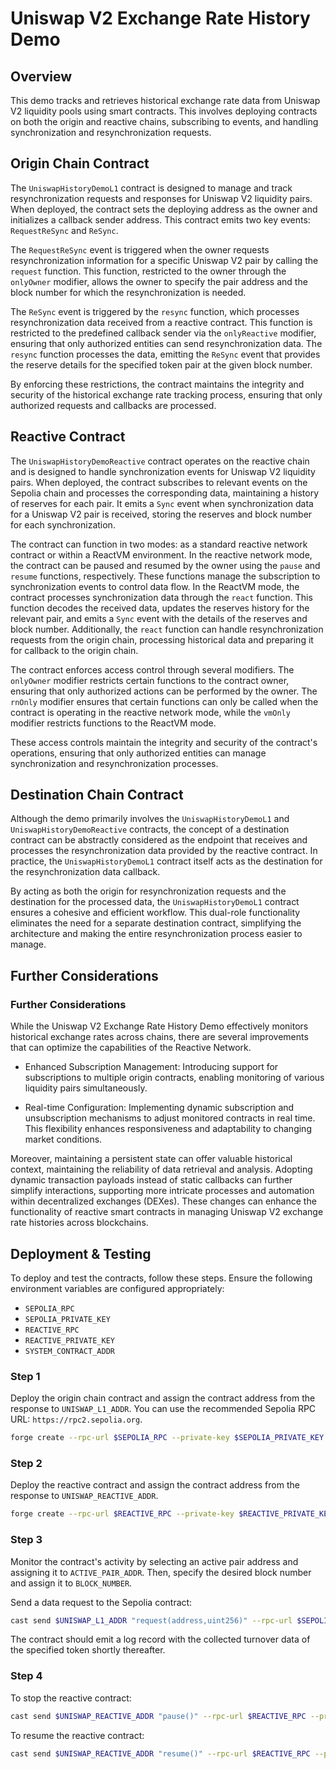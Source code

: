 # Uniswap V2 Exchange Rate History Demo

## Overview

This demo tracks and retrieves historical exchange rate data from Uniswap V2 liquidity pools using smart contracts. This involves deploying contracts on both the origin and reactive chains, subscribing to events, and handling synchronization and resynchronization requests.

## Origin Chain Contract

The `UniswapHistoryDemoL1` contract is designed to manage and track resynchronization requests and responses for Uniswap V2 liquidity pairs. When deployed, the contract sets the deploying address as the owner and initializes a callback sender address. This contract emits two key events: `RequestReSync` and `ReSync`.

The `RequestReSync` event is triggered when the owner requests resynchronization information for a specific Uniswap V2 pair by calling the `request` function. This function, restricted to the owner through the `onlyOwner` modifier, allows the owner to specify the pair address and the block number for which the resynchronization is needed.

The `ReSync` event is triggered by the `resync` function, which processes resynchronization data received from a reactive contract. This function is restricted to the predefined callback sender via the `onlyReactive` modifier, ensuring that only authorized entities can send resynchronization data. The `resync` function processes the data, emitting the `ReSync` event that provides the reserve details for the specified token pair at the given block number.

By enforcing these restrictions, the contract maintains the integrity and security of the historical exchange rate tracking process, ensuring that only authorized requests and callbacks are processed.

## Reactive Contract

The `UniswapHistoryDemoReactive` contract operates on the reactive chain and is designed to handle synchronization events for Uniswap V2 liquidity pairs. When deployed, the contract subscribes to relevant events on the Sepolia chain and processes the corresponding data, maintaining a history of reserves for each pair. It emits a `Sync` event when synchronization data for a Uniswap V2 pair is received, storing the reserves and block number for each synchronization.

The contract can function in two modes: as a standard reactive network contract or within a ReactVM environment. In the reactive network mode, the contract can be paused and resumed by the owner using the `pause` and `resume` functions, respectively. These functions manage the subscription to synchronization events to control data flow. In the ReactVM mode, the contract processes synchronization data through the `react` function. This function decodes the received data, updates the reserves history for the relevant pair, and emits a `Sync` event with the details of the reserves and block number. Additionally, the `react` function can handle resynchronization requests from the origin chain, processing historical data and preparing it for callback to the origin chain.

The contract enforces access control through several modifiers. The `onlyOwner` modifier restricts certain functions to the contract owner, ensuring that only authorized actions can be performed by the owner. The `rnOnly` modifier ensures that certain functions can only be called when the contract is operating in the reactive network mode, while the `vmOnly` modifier restricts functions to the ReactVM mode.

These access controls maintain the integrity and security of the contract's operations, ensuring that only authorized entities can manage synchronization and resynchronization processes.

## Destination Chain Contract

Although the demo primarily involves the `UniswapHistoryDemoL1` and `UniswapHistoryDemoReactive` contracts, the concept of a destination contract can be abstractly considered as the endpoint that receives and processes the resynchronization data provided by the reactive contract. In practice, the `UniswapHistoryDemoL1` contract itself acts as the destination for the resynchronization data callback.

By acting as both the origin for resynchronization requests and the destination for the processed data, the `UniswapHistoryDemoL1` contract ensures a cohesive and efficient workflow. This dual-role functionality eliminates the need for a separate destination contract, simplifying the architecture and making the entire resynchronization process easier to manage.

## Further Considerations

### Further Considerations

While the Uniswap V2 Exchange Rate History Demo effectively monitors historical exchange rates across chains, there are several improvements that can optimize the capabilities of the Reactive Network.

- Enhanced Subscription Management: Introducing support for subscriptions to multiple origin contracts, enabling monitoring of various liquidity pairs simultaneously.

- Real-time Configuration: Implementing dynamic subscription and unsubscription mechanisms to adjust monitored contracts in real time. This flexibility enhances responsiveness and adaptability to changing market conditions.

Moreover, maintaining a persistent state can offer valuable historical context, maintaining the reliability of data retrieval and analysis. Adopting dynamic transaction payloads instead of static callbacks can further simplify interactions, supporting more intricate processes and automation within decentralized exchanges (DEXes). These changes can enhance the functionality of reactive smart contracts in managing Uniswap V2 exchange rate histories across blockchains.

## Deployment & Testing

To deploy and test the contracts, follow these steps. Ensure the following environment variables are configured appropriately:

* `SEPOLIA_RPC`
* `SEPOLIA_PRIVATE_KEY`
* `REACTIVE_RPC`
* `REACTIVE_PRIVATE_KEY`
* `SYSTEM_CONTRACT_ADDR`

### Step 1

Deploy the origin chain contract and assign the contract address from the response to `UNISWAP_L1_ADDR`. You can use the recommended Sepolia RPC URL: `https://rpc2.sepolia.org`.

```bash
forge create --rpc-url $SEPOLIA_RPC --private-key $SEPOLIA_PRIVATE_KEY src/demos/uniswap-v2-history/UniswapHistoryDemoL1.sol:UniswapHistoryDemoL1 --constructor-args 0x0000000000000000000000000000000000000000
```

### Step 2

Deploy the reactive contract and assign the contract address from the response to `UNISWAP_REACTIVE_ADDR`.

```bash
forge create --rpc-url $REACTIVE_RPC --private-key $REACTIVE_PRIVATE_KEY src/demos/uniswap-v2-history/UniswapHistoryDemoReactive.sol:UniswapHistoryDemoReactive --constructor-args $SYSTEM_CONTRACT_ADDR $UNISWAP_L1_ADDR
```

### Step 3

Monitor the contract's activity by selecting an active pair address and assigning it to `ACTIVE_PAIR_ADDR`. Then, specify the desired block number and assign it to `BLOCK_NUMBER`.

Send a data request to the Sepolia contract:

```bash
cast send $UNISWAP_L1_ADDR "request(address,uint256)" --rpc-url $SEPOLIA_RPC --private-key $SEPOLIA_PRIVATE_KEY $ACTIVE_PAIR_ADDR $BLOCK_NUMBER
```

The contract should emit a log record with the collected turnover data of the specified token shortly thereafter.

### Step 4

To stop the reactive contract:

```bash
cast send $UNISWAP_REACTIVE_ADDR "pause()" --rpc-url $REACTIVE_RPC --private-key $REACTIVE_PRIVATE_KEY
```

To resume the reactive contract:

```bash
cast send $UNISWAP_REACTIVE_ADDR "resume()" --rpc-url $REACTIVE_RPC --private-key $REACTIVE_PRIVATE_KEY
```
